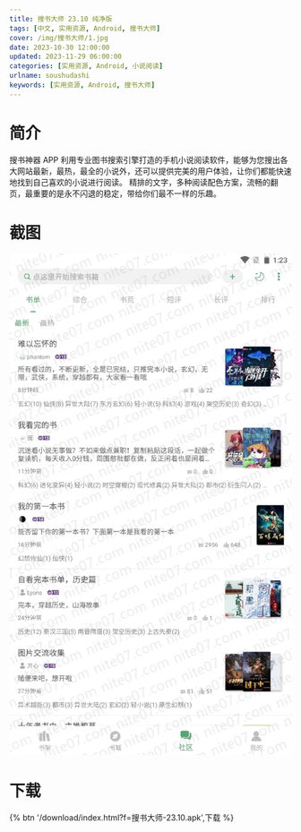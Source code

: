 ```yaml
---
title: 搜书大师 23.10 纯净版
tags: [中文, 实用资源, Android, 搜书大师]
cover: /img/搜书大师/1.jpg
date: 2023-10-30 12:00:00
updated: 2023-11-29 06:00:00
categories: [实用资源, Android, 小说阅读]
urlname: soushudashi
keywords: [实用资源, Android, 搜书大师]
---
```


# 简介

搜书神器 APP 利用专业图书搜索引擎打造的手机小说阅读软件，能够为您搜出各大网站最新，最热，最全的小说外，还可以提供完美的用户体验，让你们都能快速地找到自己喜欢的小说进行阅读。 精排的文字，多种阅读配色方案，流畅的翻页，最重要的是永不闪退的稳定，带给你们最不一样的乐趣。

# 截图

![](/img/搜书大师/2.jpg)

# 下载

{% btn '/download/index.html?f=搜书大师-23.10.apk',下载 %}
